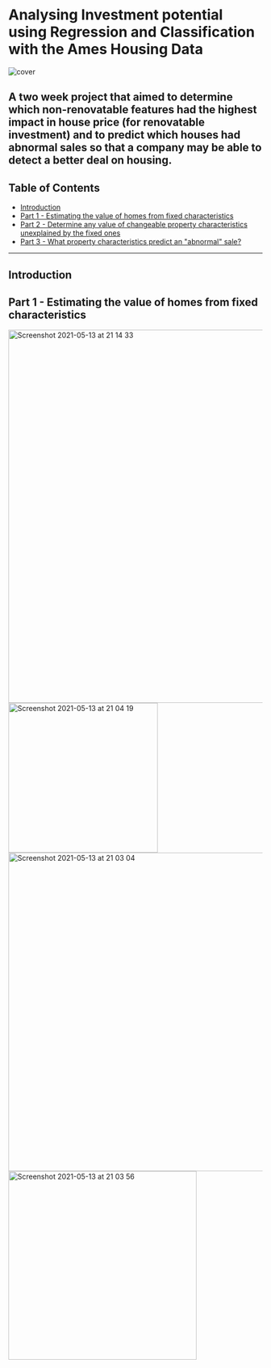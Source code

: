 # Analysing Investment potential using Regression and Classification with the Ames Housing Data

![cover](https://user-images.githubusercontent.com/76961031/118164116-a1b3da00-b41a-11eb-86da-3539191a3fa7.jpeg)

A two week project that aimed to determine which non-renovatable features had the highest impact in house price (for renovatable investment) and to predict which houses had abnormal sales so that a company may be able to detect a better deal on housing.
---

## Table of Contents
- [Introduction](#introduction)
- [Part 1 - Estimating the value of homes from fixed characteristics](#Estimating-the-value-of-homes-from-fixed-characteristics)
- [Part 2 - Determine any value of changeable property characteristics unexplained by the fixed ones](#Determine-any-value-of-changeable-property-characteristics-unexplained-by-the-fixed-ones)
- [Part 3 - What property characteristics predict an "abnormal" sale?](#abnormal)

---
## Introduction


## Part 1 - Estimating the value of homes from fixed characteristics

<img width="738" alt="Screenshot 2021-05-13 at 21 14 33" src="https://user-images.githubusercontent.com/76961031/118182220-a3889800-b430-11eb-9d8b-0c052400f6c7.png">

<img width="296" alt="Screenshot 2021-05-13 at 21 04 19" src="https://user-images.githubusercontent.com/76961031/118181229-68d23000-b42f-11eb-8df7-bd613ad0faa7.png">

<img width="630" alt="Screenshot 2021-05-13 at 21 03 04" src="https://user-images.githubusercontent.com/76961031/118181302-830c0e00-b42f-11eb-8810-0b5cebce74d7.png">

<img width="373" alt="Screenshot 2021-05-13 at 21 03 56" src="https://user-images.githubusercontent.com/76961031/118181240-6c65b700-b42f-11eb-965e-35fabc6f3025.png">
